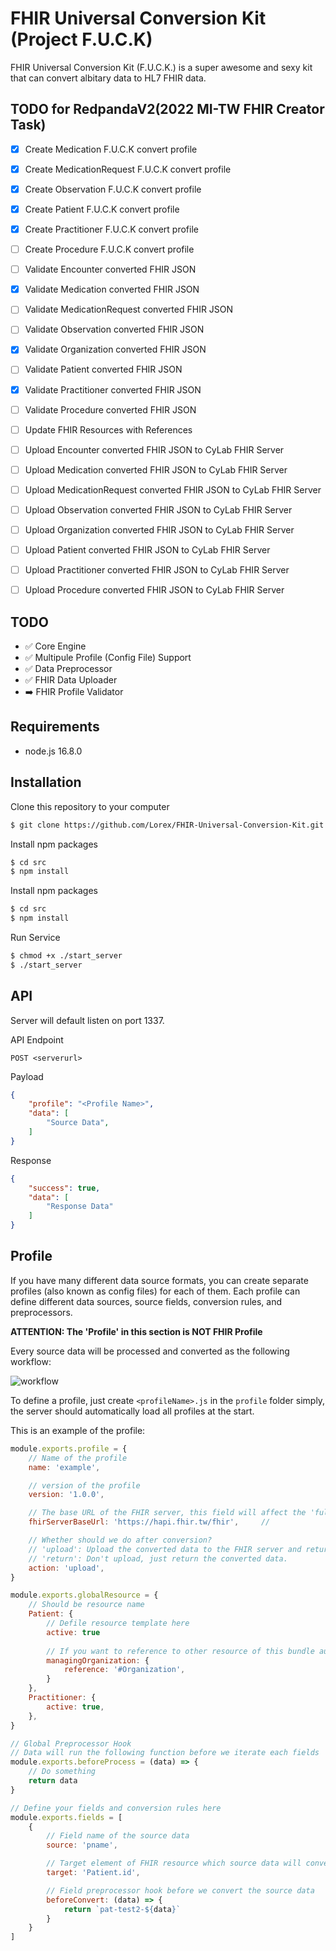 # FHIR Universal Conversion Kit (Project F.U.C.K)

FHIR Universal Conversion Kit (F.U.C.K.) is a super awesome and sexy kit that can convert albitary data to HL7 FHIR data. 

## TODO for RedpandaV2(2022 MI-TW FHIR Creator Task)
- [x] Create Medication F.U.C.K convert profile
- [x] Create MedicationRequest F.U.C.K convert profile
- [x] Create Observation F.U.C.K convert profile
- [x] Create Patient F.U.C.K convert profile
- [x] Create Practitioner F.U.C.K convert profile
- [ ] Create Procedure F.U.C.K convert profile

- [ ] Validate Encounter converted FHIR JSON
- [x] Validate Medication converted FHIR JSON
- [ ] Validate MedicationRequest converted FHIR JSON
- [ ] Validate Observation converted FHIR JSON
- [x] Validate Organization converted FHIR JSON
- [ ] Validate Patient converted FHIR JSON
- [x] Validate Practitioner converted FHIR JSON
- [ ] Validate Procedure converted FHIR JSON

- [ ] Update FHIR Resources with References

- [ ] Upload Encounter converted FHIR JSON to CyLab FHIR Server
- [ ] Upload Medication converted FHIR JSON to CyLab FHIR Server
- [ ] Upload MedicationRequest converted FHIR JSON to CyLab FHIR Server
- [ ] Upload Observation converted FHIR JSON to CyLab FHIR Server
- [ ] Upload Organization converted FHIR JSON to CyLab FHIR Server
- [ ] Upload Patient converted FHIR JSON to CyLab FHIR Server
- [ ] Upload Practitioner converted FHIR JSON to CyLab FHIR Server
- [ ] Upload Procedure converted FHIR JSON to CyLab FHIR Server

## TODO
- :white_check_mark: Core Engine
- :white_check_mark: Multipule Profile (Config File) Support
- :white_check_mark: Data Preprocessor
- :white_check_mark: FHIR Data Uploader
- :arrow_right: FHIR Profile Validator

## Requirements
- node.js 16.8.0

## Installation
Clone this repository to your computer
```bash
$ git clone https://github.com/Lorex/FHIR-Universal-Conversion-Kit.git
```

Install npm packages
```bash
$ cd src
$ npm install
```

Install npm packages
```bash
$ cd src
$ npm install
```

Run Service
```bash
$ chmod +x ./start_server
$ ./start_server
```

## API

Server will default listen on port 1337.

API Endpoint
```
POST <serverurl>
```

Payload
```json
{
    "profile": "<Profile Name>",
    "data": [
        "Source Data",
    ]
}
```

Response
```json
{
    "success": true,
    "data": [
        "Response Data"
    ]
}
```


## Profile

If you have many different data source formats, you can create separate profiles (also known as config files) for each of them.
Each profile can define different data sources, source fields, conversion rules, and preprocessors.

**ATTENTION: The 'Profile' in this section is NOT FHIR Profile**

Every source data will be processed and converted as the following workflow: 

![workflow](https://i.imgur.com/6JwsLXC.png)

To define a profile, just create `<profileName>.js` in the `profile` folder simply, the server should automatically load all profiles at the start.

This is an example of the profile:
```javascript
module.exports.profile = {
    // Name of the profile
    name: 'example',

    // version of the profile
    version: '1.0.0',

    // The base URL of the FHIR server, this field will affect the 'fullUrl' element in the generated bundle.
    fhirServerBaseUrl: 'https://hapi.fhir.tw/fhir',     // 

    // Whether should we do after conversion?
    // 'upload': Upload the converted data to the FHIR server and return the server response.
    // 'return': Don't upload, just return the converted data.
    action: 'upload',
}

module.exports.globalResource = {
    // Should be resource name
    Patient: {
        // Defile resource template here
        active: true
        
        // If you want to reference to other resource of this bundle automatically, use '{ reference: #<ResourceType> }'
        managingOrganization: {
            reference: '#Organization',
        }
    },
    Practitioner: {
        active: true,
    },
}

// Global Preprocessor Hook
// Data will run the following function before we iterate each fields
module.exports.beforeProcess = (data) => {
    // Do something
    return data
}

// Define your fields and conversion rules here
module.exports.fields = [
    {
        // Field name of the source data
        source: 'pname',

        // Target element of FHIR resource which source data will converted to
        target: 'Patient.id',

        // Field preprocessor hook before we convert the source data
        beforeConvert: (data) => {
            return `pat-test2-${data}`
        }
    }
]

```
